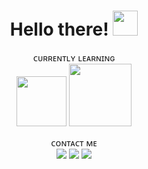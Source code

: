 <h1 align="center">Hello there! <img width="40" src="https://c.tenor.com/Wx9IEmZZXSoAAAAi/hi.gif"/></h1>

<p align="center">ᴄᴜʀʀᴇɴᴛʟʏ ʟᴇᴀʀɴɪɴɢ</br>
<img width="80" src="https://img.shields.io/badge/Python-3776AB?style=flat-square&logo=python&logoColor=white">
<img width="100" src="https://img.shields.io/badge/JavaScript-575757?style=flat-square&logo=javascript&logoColor=%23F7DF1E"></p>



<p align="center">ᴄᴏɴᴛᴀᴄᴛ ᴍᴇ</br>
<a href="https://twitter.com/duartengsilva"><img src="https://img.shields.io/badge/Twitter-%40duartengsilva-1DA1F2?style=flat-square"></a>
<a href="https://instagram.com/duartengsilva"><img src="https://img.shields.io/badge/Instagram-%40duartengsilva-E1306C?style=flat-square"></a>
<a href="mailto:heyduartesilva@gmail.com"><img src="https://img.shields.io/badge/Email-heyduartesilva%40gmail.com-orange?style=flat-square"></a>
